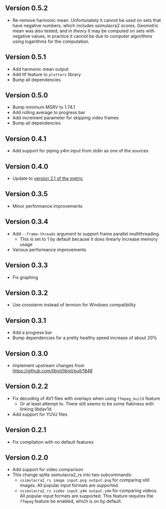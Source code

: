 ## Version 0.5.2

- Re-remove harmonic mean. Unfortunately it cannot be used on sets that have negative numbers, which includes
  ssimulacra2 scores. Geometric mean was also tested, and in _theory_ it may be computed on sets with negative values,
  in practice it cannot be due to computer algorithms using logarithms for the computation.

## Version 0.5.1

- Add harmonic mean output
- Add ttf feature to `plotters` library
- Bump all dependencies

## Version 0.5.0

- Bump minimum MSRV to 1.74.1
- Add rolling average to progress bar
- Add increment parameter for skipping video frames
- Bump all dependencies

## Version 0.4.1

- Add support for piping y4m input from stdin as one of the sources

## Version 0.4.0

- Update to [version 2.1 of the metric](https://github.com/cloudinary/ssimulacra2/compare/v2.0...v2.1)

## Version 0.3.5

- Minor performance improvements

## Version 0.3.4

- Add `--frame-threads` argument to support frame parallel multithreading
    - This is set to 1 by default because it does linearly increase memory usage
- Various performance improvements

## Version 0.3.3

- Fix graphing

## Version 0.3.2

- Use crossterm instead of termion for Windows compatibility

## Version 0.3.1

- Add a progress bar
- Bump dependencies for a pretty healthy speed increase of about 20%

## Version 0.3.0

- Implement upstream changes from https://github.com/libjxl/libjxl/pull/1848

## Version 0.2.2

- Fix decoding of AV1 files with overlays when using `ffmpeg_build` feature
    - Or at least attempt to. There still seems to be some flakiness with linking libdav1d.
- Add support for YUVJ files

## Version 0.2.1

- Fix compilation with no default features

## Version 0.2.0

- Add support for video comparison
- This change splits ssimulacra2_rs into two subcommands:
    - `ssimulacra2_rs image input.png output.png` for comparing still images. All popular input formats are supported.
    - `ssimulacra2_rs video input.y4m output.y4m` for comparing videos. All popular input formats are supported. This
      feature requires the `ffmpeg` feature be enabled, which is on by default.
